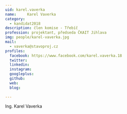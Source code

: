 ```yaml
---
uid: karel.vaverka
name:     Karel Vaverka
category:
  - kandidat2018
description: člen komise - Třebíč
profession: projektant, předseda ČKAIT Jihlava
img: people/karel-vaverka.jpg
mail:
  - vaverka@stavoproj.cz
profiles:
  facebook: https://www.facebook.com/karel.vaverka.18
  twitter: 
  linkedin: 
  instagram: 
  googleplus: 
  github: 
  web: 
  blog: 
  
---
```


Ing. Karel Vaverka
